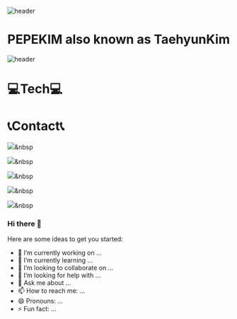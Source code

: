 ![header](https://capsule-render.vercel.app/api?type=wave&color=auto&height=300&section=header&text=PePeKim&fontSize=90)

# PEPEKIM also known as TaehyunKim

![header](https://capsule-render.vercel.app/api?type=wave&color=auto&height=300&section=footer&text=PePeKim&fontSize=90)

# 💻Tech💻

# 📞Contact📞


<img src="https://img.shields.io/badge/JavaScript-F7DF1E?style=flat-square&logo=JavaScript&logoColor=white"/></a>&nbsp 

<img src="https://img.shields.io/badge/HTML5-E34F26?style=flat-square&logo=HTML5&logoColor=white"/></a>&nbsp 

<img src="https://img.shields.io/badge/CSS3-1572B6?style=flat-square&logo=CSS3&logoColor=white"/></a>&nbsp 

<img src="https://img.shields.io/badge/React-61DAFB?style=flat-square&logo=React&logoColor=white"/></a>&nbsp 

<img src="https://img.shields.io/badge/styled-components-DB7093?style=flat-square&logo=styled%2Dcomponents&logoColor=white"/></a>&nbsp 





### Hi there 👋

Here are some ideas to get you started:

- 🔭 I’m currently working on ...
- 🌱 I’m currently learning ...
- 👯 I’m looking to collaborate on ...
- 🤔 I’m looking for help with ...
- 💬 Ask me about ...
- 📫 How to reach me: ...
- 😄 Pronouns: ...
- ⚡ Fun fact: ...
